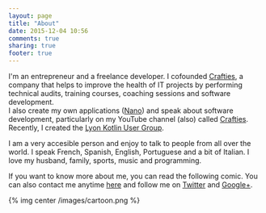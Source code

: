 ```yaml
---
layout: page
title: "About"
date: 2015-12-04 10:56
comments: true
sharing: true
footer: true
---
```


I'm an entrepreneur and a freelance developer. I cofounded [Crafties](https://www.crafties.fr), a company that helps to improve the health of IT projects by performing technical audits, training courses, coaching sessions and software development.  
I also create my own applications ([Nano](/projects)) and speak about software development, particularly on my YouTube channel (also) called [Crafties](http://nphumbert.github.io/crafties/). Recently, I created the [Lyon Kotlin User Group](https://www.meetup.com/fr-FR/Lyon-Kotlin-User-Group/).

I am a very accesible person and enjoy to talk to people from all over the world. I speak French, Spanish, English, Portuguese and a bit of Italian. I love my husband, family, sports, music and programming.

If you want to know more about me, you can read the following comic. You can also contact me anytime [here](mailto:nadia@crafties.fr) and follow me on [Twitter](https://twitter.com/nphumbert) and [Google+](https://plus.google.com/u/0/110353212984123491279).

{% img center /images/cartoon.png %}
